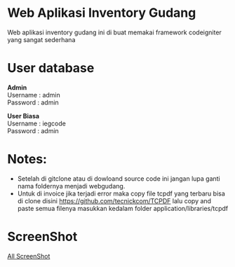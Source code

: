 # Web Aplikasi Inventory Gudang

Web aplikasi inventory gudang ini di buat memakai framework codeigniter yang sangat sederhana

# User database

<strong>Admin</strong><br>
Username : admin<br>
Password : admin

<strong>User Biasa</strong><br>
Username : iegcode<br>
Password : admin

# Notes:

- Setelah di gitclone atau di dowloand source code ini jangan lupa ganti nama foldernya menjadi webgudang.
- Untuk di invoice jika terjadi error maka copy file tcpdf yang terbaru bisa di clone disini https://github.com/tecnickcom/TCPDF lalu copy and paste semua filenya masukkan kedalam folder application/libraries/tcpdf

# ScreenShot

<a href="https://drive.google.com/drive/folders/1-pOxHNzg4o_m0TClvvNhLFMJ-T1IvQsK?usp=sharing">All ScreenShot</a>
